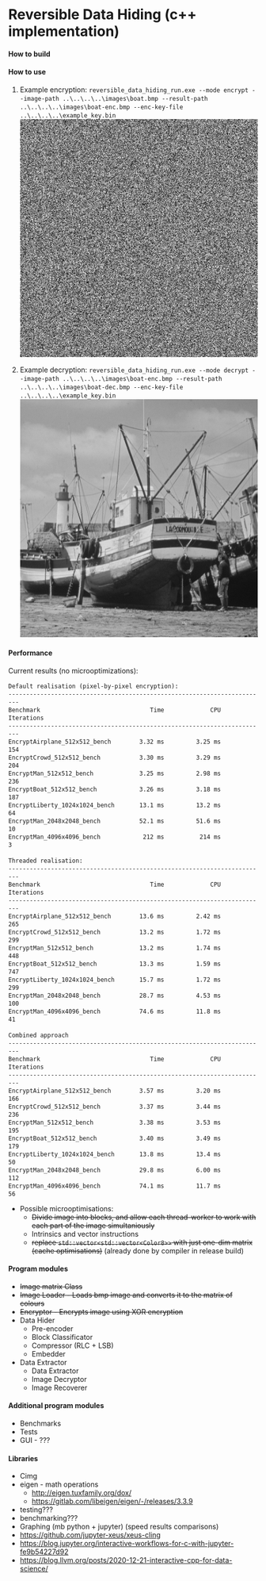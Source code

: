 # Reversible Data Hiding (c++ implementation)

#### How to build

#### How to use
1. Example encryption: `reversible_data_hiding_run.exe --mode encrypt --image-path ..\..\..\..\images\boat.bmp --result-path ..\..\..\..\images\boat-enc.bmp --enc-key-file ..\..\..\..\example_key.bin`
![encrypted](./images/boat-enc.bmp)

2. Example decryption: `reversible_data_hiding_run.exe --mode decrypt --image-path ..\..\..\..\images\boat-enc.bmp --result-path ..\..\..\..\images\boat-dec.bmp --enc-key-file ..\..\..\..\example_key.bin`
![decrypted](./images/boat-dec.bmp)

#### Performance
Current results (no microoptimizations):

```
Default realisation (pixel-by-pixel encryption):
-------------------------------------------------------------------------
Benchmark                               Time             CPU   Iterations
-------------------------------------------------------------------------
EncryptAirplane_512x512_bench        3.32 ms         3.25 ms          154
EncryptCrowd_512x512_bench           3.30 ms         3.29 ms          204
EncryptMan_512x512_bench             3.25 ms         2.98 ms          236
EncryptBoat_512x512_bench            3.26 ms         3.18 ms          187
EncryptLiberty_1024x1024_bench       13.1 ms         13.2 ms           64
EncryptMan_2048x2048_bench           52.1 ms         51.6 ms           10
EncryptMan_4096x4096_bench            212 ms          214 ms            3

Threaded realisation:
-------------------------------------------------------------------------
Benchmark                               Time             CPU   Iterations
-------------------------------------------------------------------------
EncryptAirplane_512x512_bench        13.6 ms         2.42 ms          265
EncryptCrowd_512x512_bench           13.2 ms         1.72 ms          299
EncryptMan_512x512_bench             13.2 ms         1.74 ms          448
EncryptBoat_512x512_bench            13.3 ms         1.59 ms          747
EncryptLiberty_1024x1024_bench       15.7 ms         1.72 ms          299
EncryptMan_2048x2048_bench           28.7 ms         4.53 ms          100
EncryptMan_4096x4096_bench           74.6 ms         11.8 ms           41

Combined approach
-------------------------------------------------------------------------
Benchmark                               Time             CPU   Iterations
-------------------------------------------------------------------------
EncryptAirplane_512x512_bench        3.57 ms         3.20 ms          166
EncryptCrowd_512x512_bench           3.37 ms         3.44 ms          236
EncryptMan_512x512_bench             3.38 ms         3.53 ms          195
EncryptBoat_512x512_bench            3.40 ms         3.49 ms          179
EncryptLiberty_1024x1024_bench       13.8 ms         13.4 ms           50
EncryptMan_2048x2048_bench           29.8 ms         6.00 ms          112
EncryptMan_4096x4096_bench           74.1 ms         11.7 ms           56
```

- Possible microoptimisations:
  - ~~Divide image into blocks, and allow each thread-worker to work with each part of the image simultaniously~~
  - Intrinsics and vector instructions
  - ~~replace `std::vector<std::vector<Color8>>` with just one-dim matrix (cache optimisations)~~ (already done by compiler in release build)

#### Program modules
- ~~Image matrix Class~~
- ~~Image Loader - Loads bmp image and converts it to the matrix of colours~~
- ~~Encryptor - Encrypts image using XOR encryption~~
- Data Hider
  - Pre-encoder
  - Block Classificator
  - Compressor (RLC + LSB)
  - Embedder
- Data Extractor
  - Data Extractor
  - Image Decryptor
  - Image Recoverer

#### Additional program modules
- Benchmarks
- Tests
- GUI - ???

#### Libraries
- Cimg
- eigen - math operations
    - http://eigen.tuxfamily.org/dox/
    - https://gitlab.com/libeigen/eigen/-/releases/3.3.9
- testing???
- benchmarking???
- Graphing (mb python + jupyter) (speed results comparisons)
- https://github.com/jupyter-xeus/xeus-cling
- https://blog.jupyter.org/interactive-workflows-for-c-with-jupyter-fe9b54227d92
- https://blog.llvm.org/posts/2020-12-21-interactive-cpp-for-data-science/
